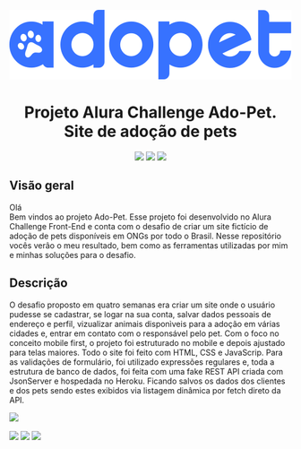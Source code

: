<p align="center"> 
  <img src="./assets/img/logo-azul.svg" width="600px">
</p>
<h1 align="center">Projeto Alura Challenge Ado-Pet. Site de adoção de pets</h1>
<p align="center">
  <img src="https://img.shields.io/badge/HTML5-E34F26?style=for-the-badge&logo=html5&logoColor=white">
  <img src="https://img.shields.io/badge/CSS3-1572B6?style=for-the-badge&logo=css3&logoColor=white">
  <img src="https://img.shields.io/badge/JavaScript-323330?style=for-the-badge&logo=javascript&logoColor=F7DF1E">
</p>
<h2>Visão geral</h2>
<p>Olá<br>Bem vindos ao projeto Ado-Pet. Esse projeto foi desenvolvido no Alura Challenge Front-End e conta com o desafio de criar um site fictício de adoção de pets disponíveis em ONGs por todo o Brasil. Nesse repositório vocês verâo o meu resultado, bem como as ferramentas utilizadas por mim e minhas soluções para o desafio.</p>
<h2>Descrição</h2>
<p>O desafio proposto em quatro semanas era criar um site onde o usuário pudesse se cadastrar, se logar na sua conta, salvar dados pessoais de endereço e perfil, vizualizar animais disponìveis para a adoção em várias cidades e, entrar em contato com o responsável pelo pet. Com o foco no conceito mobile first, o projeto foi estruturado no mobile e depois ajustado para telas maiores. Todo o site foi feito com HTML, CSS e JavaScrip. Para as validações de formulário, foi utilizado expressões regulares e, toda a estrutura de banco de dados, foi feita com uma fake REST API criada com JsonServer e hospedada no Heroku. Ficando salvos os dados dos clientes e dos pets sendo estes exibidos via listagem dinâmica por fetch direto da API.</p>

  
<div display="block">
  <img src="https://user-images.githubusercontent.com/87879397/182039685-26109a1b-7bc6-4600-a6af-e4911a335735.png" width="300px">
  
</div>
<p display="block">
  <img src="https://user-images.githubusercontent.com/87879397/182039872-cdce3000-89e7-4366-94e1-a2b378244e54.png" width="300px">
  <img src="https://user-images.githubusercontent.com/87879397/182040335-f29056c7-8561-4280-975c-86fcd5891e4f.png">
  <img src="https://user-images.githubusercontent.com/87879397/182040602-1fef8289-eeaa-4060-89c8-304e02002071.png">
</p>
